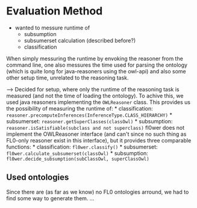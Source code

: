 Evaluation Method
=================

* wanted to messure runtime of
  * subsumption
  * subsumerset calculation (described before?)
  * classification

When simply messuring the runtime by envoking the reasoner from the command line, one also messures 
the time used for parsing the ontology (which is quite long for java-reasoners using the owl-api) and also
some other setup time, unrelated to the reasoning task.

-->
Decided for setup, where only the runtime of the reasoning task is measured (and not the time of loading the ontology).
To achive this, we used java reasoners implementing the `OWLReasoner` class. This provides us the possibility of measuring the 
runtime of:
    * classification: `reasoner.precomputeInferences(InferenceType.CLASS_HIERARCHY)`
    * subsumerset:    `reasoner.getSuperClasses(classOwl)`
    * subsumption:    `reasoner.isSatisfiable(subclass and not superclass)`
fl0wer does not implement the OWLReasoner interface (and can't since no such thing as FL0-only reasoner exist in this interface), but
it provides three comparable functions:
    * classification: `fl0wer.classify()`
    * subsumerset:    `fl0wer.calculate_subsumerset(classOwl)`
    * subsumption:    `fl0wer.decide_subsumption(subClassOwl, superClassOwl)`

Used ontologies
---------------

Since there are (as far as we know) no FL0 ontologies arround, we had to find some way to generate them.
...
